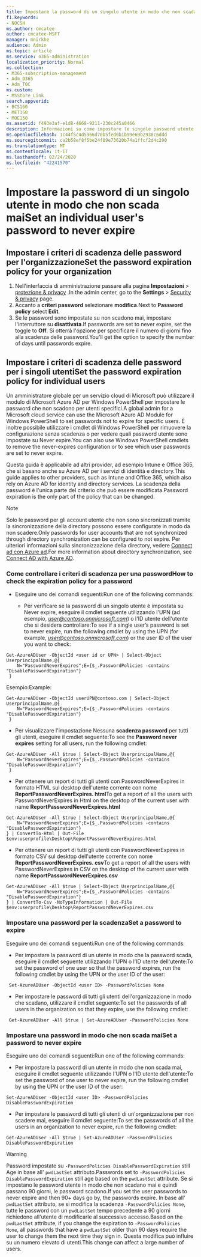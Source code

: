 ```yaml
---
title: Impostare la password di un singolo utente in modo che non scada mai
f1.keywords:
- NOCSH
ms.author: cmcatee
author: cmcatee-MSFT
manager: mnirkhe
audience: Admin
ms.topic: article
ms.service: o365-administration
localization_priority: Normal
ms.collection:
- M365-subscription-management
- Adm_O365
- Adm_TOC
ms.custom:
- MSStore_Link
search.appverid:
- BCS160
- MET150
- MOE150
ms.assetid: f493e3af-e1d8-4668-9211-230c245a0466
description: Informazioni su come impostare le singole password utente in modo che non scadano mai, utilizzando Windows PowerShell.
ms.openlocfilehash: 1c44f5c4d5966d70b5fed0b1b99e69b2938c6ddd
ms.sourcegitcommit: ca2b58ef8f5be24f09e73620b74a1ffcf2d4c290
ms.translationtype: MT
ms.contentlocale: it-IT
ms.lasthandoff: 02/24/2020
ms.locfileid: "42241570"
---
```

# <a name="set-an-individual-users-password-to-never-expire"></a><span data-ttu-id="61ea2-103">Impostare la password di un singolo utente in modo che non scada mai</span><span class="sxs-lookup"><span data-stu-id="61ea2-103">Set an individual user's password to never expire</span></span>

## <a name="set-the-password-expiration-policy-for-your-organization"></a><span data-ttu-id="61ea2-104">Impostare i criteri di scadenza delle password per l'organizzazione</span><span class="sxs-lookup"><span data-stu-id="61ea2-104">Set the password expiration policy for your organization</span></span>

1. <span data-ttu-id="61ea2-105">Nell'interfaccia di amministrazione passare alla pagina **Impostazioni** \> <a href="https://go.microsoft.com/fwlink/p/?linkid=2072756" target="_blank">protezione & privacy</a> .</span><span class="sxs-lookup"><span data-stu-id="61ea2-105">In the admin center, go to the **Settings** \> <a href="https://go.microsoft.com/fwlink/p/?linkid=2072756" target="_blank">Security & privacy</a> page.</span></span>
2. <span data-ttu-id="61ea2-106">Accanto a **criteri password** selezionare **modifica**.</span><span class="sxs-lookup"><span data-stu-id="61ea2-106">Next to **Password policy** select **Edit**.</span></span> 
3. <span data-ttu-id="61ea2-107">Se le password sono impostate su non scadono mai, impostare l'interruttore su **disattivata**.</span><span class="sxs-lookup"><span data-stu-id="61ea2-107">If passwords are set to never expire, set the toggle to **Off**.</span></span> <span data-ttu-id="61ea2-108">Si otterrà l'opzione per specificare il numero di giorni fino alla scadenza delle password.</span><span class="sxs-lookup"><span data-stu-id="61ea2-108">You'll get the option to specify the number of days until passwords expire.</span></span> 


## <a name="set-the-password-expiration-policy-for-individual-users"></a><span data-ttu-id="61ea2-109">Impostare i criteri di scadenza delle password per i singoli utenti</span><span class="sxs-lookup"><span data-stu-id="61ea2-109">Set the password expiration policy for individual users</span></span> 

<span data-ttu-id="61ea2-110">Un amministratore globale per un servizio cloud di Microsoft può utilizzare il modulo di Microsoft Azure AD per Windows PowerShell per impostare le password che non scadono per utenti specifici.</span><span class="sxs-lookup"><span data-stu-id="61ea2-110">A global admin for a Microsoft cloud service can use the Microsoft Azure AD Module for Windows PowerShell to set passwords not to expire for specific users.</span></span> <span data-ttu-id="61ea2-111">È inoltre possibile utilizzare i cmdlet di Windows PowerShell per rimuovere la configurazione senza scadenza o per vedere quali password utente sono impostate su Never expire.</span><span class="sxs-lookup"><span data-stu-id="61ea2-111">You can also use Windows PowerShell cmdlets to remove the never-expires configuration or to see which user passwords are set to never expire.</span></span> 

<span data-ttu-id="61ea2-112">Questa guida è applicabile ad altri provider, ad esempio Intune e Office 365, che si basano anche su Azure AD per i servizi di identità e directory.</span><span class="sxs-lookup"><span data-stu-id="61ea2-112">This guide applies to other providers, such as Intune and Office 365, which also rely on Azure AD for identity and directory services.</span></span> <span data-ttu-id="61ea2-113">La scadenza della password è l'unica parte del criterio che può essere modificata.</span><span class="sxs-lookup"><span data-stu-id="61ea2-113">Password expiration is the only part of the policy that can be changed.</span></span>

> [!NOTE]
> <span data-ttu-id="61ea2-114">Solo le password per gli account utente che non sono sincronizzati tramite la sincronizzazione della directory possono essere configurate in modo da non scadere.</span><span class="sxs-lookup"><span data-stu-id="61ea2-114">Only passwords for user accounts that are not synchronized through directory synchronization can be configured to not expire.</span></span> <span data-ttu-id="61ea2-115">Per ulteriori informazioni sulla sincronizzazione della directory, vedere [Connect ad con Azure ad](https://docs.microsoft.com/azure/active-directory/connect/active-directory-aadconnect).</span><span class="sxs-lookup"><span data-stu-id="61ea2-115">For more information about directory synchronization, see [Connect AD with Azure AD](https://docs.microsoft.com/azure/active-directory/connect/active-directory-aadconnect).</span></span>


### <a name="how-to-check-the-expiration-policy-for-a-password"></a><span data-ttu-id="61ea2-116">Come controllare i criteri di scadenza per una password</span><span class="sxs-lookup"><span data-stu-id="61ea2-116">How to check the expiration policy for a password</span></span>

* <span data-ttu-id="61ea2-117">Eseguire uno dei comandi seguenti:</span><span class="sxs-lookup"><span data-stu-id="61ea2-117">Run one of the following commands:</span></span>

   * <span data-ttu-id="61ea2-118">Per verificare se la password di un singolo utente è impostata su Never expire, eseguire il cmdlet seguente utilizzando l'UPN (ad esempio, *user@contoso.onmicrosoft.com*) o l'ID utente dell'utente che si desidera controllare:</span><span class="sxs-lookup"><span data-stu-id="61ea2-118">To see if a single user’s password is set to never expire, run the following cmdlet by using the UPN (for example, *user@contoso.onmicrosoft.com*) or the user ID of the user you want to check:</span></span>
```
Get-AzureADUser -ObjectId <user id or UPN> | Select-Object UserprincipalName,@{
    N="PasswordNeverExpires";E={$_.PasswordPolicies -contains "DisablePasswordExpiration"}
 }
```  
<span data-ttu-id="61ea2-119">Esempio:</span><span class="sxs-lookup"><span data-stu-id="61ea2-119">Example:</span></span>
```
Get-AzureADUser -ObjectId userUPN@contoso.com | Select-Object UserprincipalName,@{
    N="PasswordNeverExpires";E={$_.PasswordPolicies -contains "DisablePasswordExpiration"}
 }
```  

 * <span data-ttu-id="61ea2-120">Per visualizzare l'impostazione Nessuna **scadenza password** per tutti gli utenti, eseguire il cmdlet seguente:</span><span class="sxs-lookup"><span data-stu-id="61ea2-120">To see the **Password never expires** setting for all users, run the following cmdlet:</span></span> 
 
```
Get-AzureADUser -All $true | Select-Object UserprincipalName,@{
    N="PasswordNeverExpires";E={$_.PasswordPolicies -contains "DisablePasswordExpiration"}
 }
```  

* <span data-ttu-id="61ea2-121">Per ottenere un report di tutti gli utenti con PasswordNeverExpires in formato HTML sul desktop dell'utente corrente con nome **ReportPasswordNeverExpires. html**</span><span class="sxs-lookup"><span data-stu-id="61ea2-121">To get a report of all the users with PasswordNeverExpires in Html on the desktop of the current user with name  **ReportPasswordNeverExpires.html**</span></span>


```
Get-AzureADUser -All $true | Select-Object UserprincipalName,@{
    N="PasswordNeverExpires";E={$_.PasswordPolicies -contains "DisablePasswordExpiration"}
} | ConvertTo-Html | Out-File $env:userprofile\Desktop\ReportPasswordNeverExpires.html
```  

* <span data-ttu-id="61ea2-122">Per ottenere un report di tutti gli utenti con PasswordNeverExpires in formato CSV sul desktop dell'utente corrente con nome **ReportPasswordNeverExpires. csv**</span><span class="sxs-lookup"><span data-stu-id="61ea2-122">To get a report of all the users with PasswordNeverExpires in CSV on the desktop of the current user with name **ReportPasswordNeverExpires.csv**</span></span>


```
Get-AzureADUser -All $true | Select-Object UserprincipalName,@{
    N="PasswordNeverExpires";E={$_.PasswordPolicies -contains "DisablePasswordExpiration"}
} | ConvertTo-Csv -NoTypeInformation | Out-File $env:userprofile\Desktop\ReportPasswordNeverExpires.csv
```  


### <a name="set-a-password-to-expire"></a><span data-ttu-id="61ea2-123">Impostare una password per la scadenza</span><span class="sxs-lookup"><span data-stu-id="61ea2-123">Set a password to expire</span></span>

<span data-ttu-id="61ea2-124">Eseguire uno dei comandi seguenti:</span><span class="sxs-lookup"><span data-stu-id="61ea2-124">Run one of the following commands:</span></span>

   * <span data-ttu-id="61ea2-125">Per impostare la password di un utente in modo che la password scada, eseguire il cmdlet seguente utilizzando l'UPN o l'ID utente dell'utente:</span><span class="sxs-lookup"><span data-stu-id="61ea2-125">To set the password of one user so that the password expires, run the following cmdlet by using the UPN or the user ID of the user:</span></span>

```
 Set-AzureADUser -ObjectId <user ID> -PasswordPolicies None

```
   * <span data-ttu-id="61ea2-126">Per impostare le password di tutti gli utenti dell'organizzazione in modo che scadano, utilizzare il cmdlet seguente:</span><span class="sxs-lookup"><span data-stu-id="61ea2-126">To set the passwords of all users in the organization so that they expire, use the following cmdlet:</span></span>

```
 Get-AzureADUser -All $true | Set-AzureADUser -PasswordPolicies None

```
### <a name="set-a-password-to-never-expire"></a><span data-ttu-id="61ea2-127">Impostare una password in modo che non scada mai</span><span class="sxs-lookup"><span data-stu-id="61ea2-127">Set a password to never expire</span></span>

<span data-ttu-id="61ea2-128">Eseguire uno dei comandi seguenti:</span><span class="sxs-lookup"><span data-stu-id="61ea2-128">Run one of the following commands:</span></span>

   * <span data-ttu-id="61ea2-129">Per impostare la password di un utente in modo che non scada mai, eseguire il cmdlet seguente utilizzando l'UPN o l'ID utente dell'utente:</span><span class="sxs-lookup"><span data-stu-id="61ea2-129">To set the password of one user to never expire, run the following cmdlet by using the UPN or the user ID of the user:</span></span> 

```
Set-AzureADUser -ObjectId <user ID> -PasswordPolicies DisablePasswordExpiration

```
   * <span data-ttu-id="61ea2-130">Per impostare le password di tutti gli utenti di un'organizzazione per non scadere mai, eseguire il cmdlet seguente:</span><span class="sxs-lookup"><span data-stu-id="61ea2-130">To set the passwords of all the users in an organization to never expire, run the following cmdlet:</span></span> 

```
Get-AzureADUser -All $true | Set-AzureADUser -PasswordPolicies DisablePasswordExpiration

```
   > [!WARNING]
   > <span data-ttu-id="61ea2-131">Password impostate su `-PasswordPolicies DisablePasswordExpiration` still Age in base all' `pwdLastSet` attributo.</span><span class="sxs-lookup"><span data-stu-id="61ea2-131">Passwords set to `-PasswordPolicies DisablePasswordExpiration` still age based on the `pwdLastSet` attribute.</span></span> <span data-ttu-id="61ea2-132">Se si impostano le password utente in modo che non scadano mai e quindi passano 90 giorni, le password scadono.</span><span class="sxs-lookup"><span data-stu-id="61ea2-132">If you set the user passwords to never expire and then 90+ days go by, the passwords expire.</span></span> <span data-ttu-id="61ea2-133">In base all' `pwdLastSet` attributo, se si modifica la scadenza `-PasswordPolicies None`, tutte le password con un `pwdLastSet` tempo precedente a 90 giorni richiedono all'utente di modificarle al successivo accesso.</span><span class="sxs-lookup"><span data-stu-id="61ea2-133">Based on the `pwdLastSet` attribute, if you change the expiration to `-PasswordPolicies None`, all passwords that have a `pwdLastSet` older than 90 days require the user to change them the next time they sign in.</span></span> <span data-ttu-id="61ea2-134">Questa modifica può influire su un numero elevato di utenti.</span><span class="sxs-lookup"><span data-stu-id="61ea2-134">This change can affect a large number of users.</span></span> 
